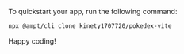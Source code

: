 To quickstart your app, run the following command: 

```bash
npx @ampt/cli clone kinety1707720/pokedex-vite
```

Happy coding!